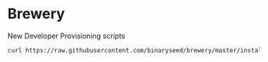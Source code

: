 Brewery
=======

New Developer Provisioning scripts

```bash
curl https://raw.githubusercontent.com/binaryseed/brewery/master/install | sh
```
